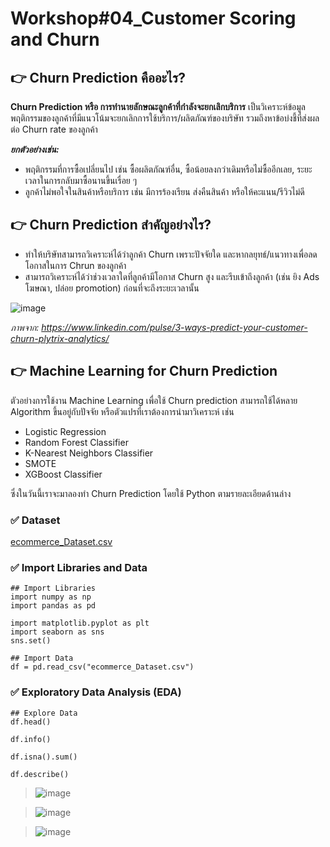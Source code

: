 # Workshop#04_Customer Scoring and Churn

## 	:point_right: Churn Prediction คืออะไร?
**Churn Prediction หรือ การทำนายลักษณะลูกค้าที่กำลังจะยกเลิกบริการ** เป็นวิเคราะห์ข้อมูลพฤติกรรมของลูกค้าที่มีแนวโน้มจะยกเลิกการใช้บริการ/ผลิตภัณฑ์ของบริษัท รวมถึงหาข้อบ่งชี้ที่ส่งผลต่อ Churn rate ของลูกค้า

**_ยกตัวอย่างเช่น:_**
* พฤติกรรมที่การซื้อเปลี่ยนไป เช่น ซื้อผลิตภัณฑ์อื่น, ซื้อน้อยลงกว่าเดิมหรือไม่ซื้ออีกเลย, ระยะเวลาในการกลับมาซื้อนานขึ้นเรื่อย ๆ
* ลูกค้าไม่พอใจในสินค้าหรือบริการ เช่น มีการร้องเรียน ส่งคืนสินค้า หรือให้คะแนน/รีวิวไม่ดี


## 	:point_right: Churn Prediction สำคัญอย่างไร?
* ทำให้บริษัทสามารถวิเคราะห์ได้ว่าลูกค้า Churn เพราะปัจจัยใด และหากลยุทธ์/แนวทางเพื่อลดโอกาสในการ Chrun ของลูกค้า
* สามารถวิเคราะห์ได้ว่าช่วงเวลาใดที่ลูกค้ามีโอกาส Churn สูง และรีบเข้าถึงลูกค้า (เช่น ยิง Ads โฆษณา, ปล่อย promotion) ก่อนที่จะถึงระยะเวลานั้น

![image](https://github.com/Learntogether/MADT8101_Seminar-in-Advanced-Analytics/assets/136689632/7ae3e643-e12f-401c-a8a4-8e6bbb14f7d8)

_ภาพจาก: https://www.linkedin.com/pulse/3-ways-predict-your-customer-churn-plytrix-analytics/_

## 	:point_right: Machine Learning for Churn Prediction
ตัวอย่างการใช้งาน Machine Learning เพื่อใช้ Churn prediction สามารถใช้ได้หลาย Algorithm ขึ้นอยู่กับปัจจัย หรือตัวแปรที่เราต้องการนำมาวิเคราะห์ เช่น
* Logistic Regression
* Random Forest Classifier
* K-Nearest Neighbors Classifier
* SMOTE
* XGBoost Classifier

ซึ่งในวันนี้เราจะมาลองทำ Churn Prediction โดยใช้ Python ตามรายละเอียดด้านล่าง

### :white_check_mark: Dataset
[ecommerce_Dataset.csv](https://github.com/Learntogether/MADT8101_Seminar-in-Advanced-Analytics/blob/main/Workshop%2304_Customer%20Scoring%20and%20Churn/ecommerce_Dataset.csv)

### :white_check_mark: Import Libraries and Data
```
## Import Libraries
import numpy as np
import pandas as pd

import matplotlib.pyplot as plt
import seaborn as sns
sns.set()
```

```
## Import Data
df = pd.read_csv("ecommerce_Dataset.csv")
```

### :white_check_mark: Exploratory Data Analysis (EDA)
```
## Explore Data
df.head()
```

```
df.info()
```

```
df.isna().sum()
```

```
df.describe()
```
> ![image](https://github.com/Learntogether/MADT8101_Seminar-in-Advanced-Analytics/assets/136689632/39e32b2a-1bd5-41aa-a74e-e866d17f9478)

> ![image](https://github.com/Learntogether/MADT8101_Seminar-in-Advanced-Analytics/assets/136689632/4d399cc1-1a8a-47e3-896c-48273f9312de)

> ![image](https://github.com/Learntogether/MADT8101_Seminar-in-Advanced-Analytics/assets/136689632/9b5c9e23-7721-4b32-9d68-fae2c115d155)



